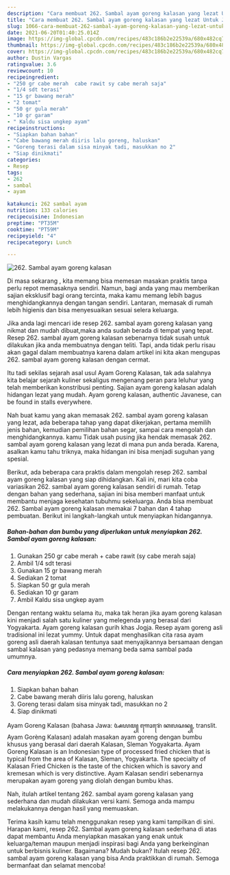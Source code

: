 ```yaml
---
description: "Cara membuat 262. Sambal ayam goreng kalasan yang lezat Untuk Jualan"
title: "Cara membuat 262. Sambal ayam goreng kalasan yang lezat Untuk Jualan"
slug: 1066-cara-membuat-262-sambal-ayam-goreng-kalasan-yang-lezat-untuk-jualan
date: 2021-06-20T01:40:25.014Z
image: https://img-global.cpcdn.com/recipes/483c186b2e22539a/680x482cq70/262-sambal-ayam-goreng-kalasan-foto-resep-utama.jpg
thumbnail: https://img-global.cpcdn.com/recipes/483c186b2e22539a/680x482cq70/262-sambal-ayam-goreng-kalasan-foto-resep-utama.jpg
cover: https://img-global.cpcdn.com/recipes/483c186b2e22539a/680x482cq70/262-sambal-ayam-goreng-kalasan-foto-resep-utama.jpg
author: Dustin Vargas
ratingvalue: 3.6
reviewcount: 10
recipeingredient:
- "250 gr cabe merah  cabe rawit sy cabe merah saja"
- "1/4 sdt terasi"
- "15 gr bawang merah"
- "2 tomat"
- "50 gr gula merah"
- "10 gr garam"
- " Kaldu sisa ungkep ayam"
recipeinstructions:
- "Siapkan bahan bahan"
- "Cabe bawang merah diiris lalu goreng, haluskan"
- "Goreng terasi dalam sisa minyak tadi, masukkan no 2"
- "Siap dinikmati"
categories:
- Resep
tags:
- 262
- sambal
- ayam

katakunci: 262 sambal ayam 
nutrition: 133 calories
recipecuisine: Indonesian
preptime: "PT35M"
cooktime: "PT59M"
recipeyield: "4"
recipecategory: Lunch

---
```



![262. Sambal ayam goreng kalasan](https://img-global.cpcdn.com/recipes/483c186b2e22539a/680x482cq70/262-sambal-ayam-goreng-kalasan-foto-resep-utama.jpg)

Di masa  sekarang , kita memang bisa memesan masakan praktis tanpa perlu repot memasaknya sendiri. Namun, bagi anda yang mau memberikan sajian eksklusif bagi orang tercinta, maka kamu memang lebih bagus menghidangkannya dengan tangan sendiri. Lantaran, memasak di rumah lebih higienis dan bisa menyesuaikan sesuai selera keluarga.

Jika anda lagi mencari ide resep 262. sambal ayam goreng kalasan yang nikmat dan mudah dibuat,maka anda sudah berada di tempat yang tepat. Resep 262. sambal ayam goreng kalasan  sebenarnya tidak susah untuk dilakukan jika anda membuatnya dengan teliti. Tapi, anda tidak perlu risau akan gagal dalam membuatnya 
karena dalam artikel ini kita akan mengupas 262. sambal ayam goreng kalasan dengan cermat.  

Itu tadi sekilas sejarah asal usul Ayam Goreng Kalasan, tak ada salahnya kita belajar sejarah kuliner sekaligus mengenang peran para leluhur yang telah memberikan konstribusi penting. Sajian ayam goreng kalasan adalah hidangan lezat yang mudah. Ayam goreng kalasan, authentic Javanese, can be found in stalls everywhere.

Nah buat kamu yang akan memasak 262. sambal ayam goreng kalasan yang lezat, ada beberapa tahap yang dapat dikerjakan, pertama memilih jenis bahan, kemudian pemilihan bahan segar, sampai cara mengolah dan menghidangkannya. kamu Tidak usah pusing jika hendak memasak 262. sambal ayam goreng kalasan yang lezat di mana pun anda berada. Karena, asalkan kamu  tahu triknya, maka hidangan ini bisa menjadi suguhan yang spesial.

Berikut, ada beberapa cara praktis  dalam mengolah resep 262. sambal ayam goreng kalasan yang siap dihidangkan. Kali ini, mari kita coba variasikan 262. sambal ayam goreng kalasan sendiri di rumah. Tetap dengan bahan yang sederhana, sajian ini bisa memberi manfaat untuk membantu menjaga kesehatan tubuhmu sekeluarga. Anda bisa membuat 262. Sambal ayam goreng kalasan memakai 7 bahan dan 4 tahap pembuatan. Berikut ini langkah-langkah untuk menyiapkan hidangannya.

<!--inarticleads1-->

##### Bahan-bahan dan bumbu yang diperlukan untuk menyiapkan 262. Sambal ayam goreng kalasan:

1. Gunakan 250 gr cabe merah + cabe rawit (sy cabe merah saja)
1. Ambil 1/4 sdt terasi
1. Gunakan 15 gr bawang merah
1. Sediakan 2 tomat
1. Siapkan 50 gr gula merah
1. Sediakan 10 gr garam
1. Ambil  Kaldu sisa ungkep ayam


Dengan rentang waktu selama itu, maka tak heran jika ayam goreng kalasan kini menjadi salah satu kuliner yang melegenda yang berasal dari Yogyakarta. Ayam goreng kalasan gurih khas Jogja. Resep ayam goreng asli tradisional ini lezat yummy. Untuk dapat menghasilkan cita rasa ayam goreng asli daerah kalasan tentunya saat menyajikannya bersamaan dengan sambal kalasan yang pedasnya memang beda sama sambal pada umumnya. 

<!--inarticleads2-->

##### Cara menyiapkan 262. Sambal ayam goreng kalasan:

1. Siapkan bahan bahan
1. Cabe bawang merah diiris lalu goreng, haluskan
1. Goreng terasi dalam sisa minyak tadi, masukkan no 2
1. Siap dinikmati


Ayam Goreng Kalasan (bahasa Jawa: ꦄꦪꦩ꧀ ꦒꦺꦴꦫꦺꦁ ꦏꦭꦱꦤ꧀, translit. Ayam Gorèng Kalasan) adalah masakan ayam goreng dengan bumbu khusus yang berasal dari daerah Kalasan, Sleman Yogyakarta. Ayam Goreng Kalasan is an Indonesian type of processed fried chicken that is typical from the area of Kalasan, Sleman, Yogyakarta. The specialty of Kalasan Fried Chicken is the taste of the chicken which is savory and kremesan which is very distinctive. Ayam Kalasan sendiri sebenarnya merupakan ayam goreng yang diolah dengan bumbu khas. 

Nah, itulah artikel tentang  262. sambal ayam goreng kalasan  yang sederhana dan mudah dilakukan versi kami. Semoga anda mampu melakukannya dengan hasil yang memuaskan. 

Terima kasih kamu telah menggunakan resep yang kami tampilkan di sini. Harapan kami, resep  262. Sambal ayam goreng kalasan sederhana di atas dapat membantu Anda menyiapkan masakan yang enak untuk keluarga/teman maupun menjadi inspirasi bagi Anda yang berkeinginan untuk berbisnis kuliner. Bagaimana? Mudah bukan? Itulah resep 262. sambal ayam goreng kalasan yang bisa Anda praktikkan di rumah. Semoga bermanfaat dan selamat mencoba!

